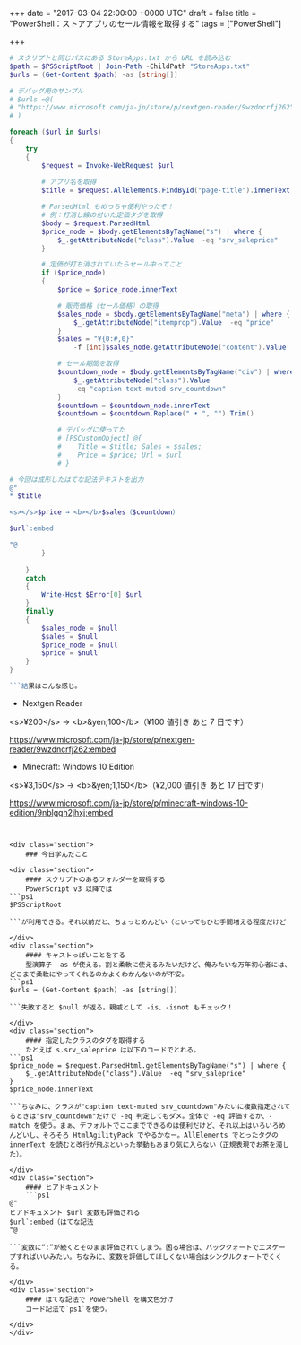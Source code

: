 
+++
date = "2017-03-04 22:00:00 +0000 UTC"
draft = false
title = "PowerShell：ストアアプリのセール情報を取得する"
tags = ["PowerShell"]

+++
```ps1
# スクリプトと同じパスにある StoreApps.txt から URL を読み込む
$path = $PSScriptRoot | Join-Path -ChildPath "StoreApps.txt"
$urls = (Get-Content $path) -as [string[]]

# デバッグ用のサンプル
# $urls =@(
# "https://www.microsoft.com/ja-jp/store/p/nextgen-reader/9wzdncrfj262"
# )

foreach ($url in $urls)
{
    try
    {
        $request = Invoke-WebRequest $url
        
        # アプリ名を取得
        $title = $request.AllElements.FindById("page-title").innerText

        # ParsedHtml もめっちゃ便利やったぞ！
        # 例：打消し線の付いた定価タグを取得
        $body = $request.ParsedHtml
        $price_node = $body.getElementsByTagName("s") | where { 
            $_.getAttributeNode("class").Value  -eq "srv_saleprice"
        }

        # 定価が打ち消されていたらセール中ってこと
        if ($price_node)
        {
            $price = $price_node.innerText

            # 販売価格（セール価格）の取得
            $sales_node = $body.getElementsByTagName("meta") | where {
                $_.getAttributeNode("itemprop").Value  -eq "price"
            }
            $sales = "¥{0:#,0}"
                -f [int]$sales_node.getAttributeNode("content").Value

            # セール期間を取得
            $countdown_node = $body.getElementsByTagName("div") | where {
                $_.getAttributeNode("class").Value
                -eq "caption text-muted srv_countdown"
            }
            $countdown = $countdown_node.innerText
            $countdown = $countdown.Replace(" • ", "").Trim()

            # デバッグに使ってた
            # [PSCustomObject] @{
            #    Title = $title; Sales = $sales;
            #    Price = $price; Url = $url
            # }

# 今回は成形したはてな記法テキストを出力
@"
* $title

<s></s>$price → <b></b>$sales（$countdown）

$url`:embed

"@
        }
    
    }
    catch
    {
        Write-Host $Error[0] $url
    }
    finally
    {
        $sales_node = $null
        $sales = $null
        $price_node = $null
        $price = $null
    }
}

```結果はこんな感じ。
```
* Nextgen Reader

&lt;s>¥200&lt;/s> → &lt;b>&amp;yen;100&lt;/b>（¥100 値引き  あと 7 日です）

https://www.microsoft.com/ja-jp/store/p/nextgen-reader/9wzdncrfj262:embed

* Minecraft: Windows 10 Edition

&lt;s>¥3,150&lt;/s> → &lt;b>&amp;yen;1,150&lt;/b>（¥2,000 値引き  あと 17 日です）

https://www.microsoft.com/ja-jp/store/p/minecraft-windows-10-edition/9nblggh2jhxj:embed

```これをそのまま投稿するとこんな記事になりました。<iframe src="http://store-watch.hatenadiary.jp/embed/2017/03/04/174241" title="本日のセール：Nextgen Reader、Minecraft: Windows 10 Edition - Windows Store Watch" class="embed-card embed-blogcard" scrolling="no" frameborder="0" style="display: block; width: 100%; height: 190px; max-width: 500px; margin: 10px 0px;"></iframe><br/>


<div class="section">
    ### 今日学んだこと
    
<div class="section">
    #### スクリプトのあるフォルダーを取得する
    PowerScript v3 以降では
```ps1
$PSScriptRoot

```が利用できる。それ以前だと、ちょっとめんどい（といってもひと手間増える程度だけど

</div>
<div class="section">
    #### キャストっぽいことをする
    型演算子 -as が使える。割と柔軟に使えるみたいだけど、俺みたいな万年初心者には、どこまで柔軟にやってくれるのかよくわかんないのが不安。
```ps1
$urls = (Get-Content $path) -as [string[]]

```失敗すると $null が返る。親戚として -is、-isnot もチェック！

</div>
<div class="section">
    #### 指定したクラスのタグを取得する
    たとえば s.srv_saleprice は以下のコードでとれる。
```ps1
$price_node = $request.ParsedHtml.getElementsByTagName("s") | where { 
    $_.getAttributeNode("class").Value  -eq "srv_saleprice"
}
$price_node.innerText

```ちなみに、クラスが"caption text-muted srv_countdown"みたいに複数指定されてるときは"srv_countdown"だけで -eq 判定してもダメ。全体で -eq 評価するか、-match を使う。まぁ、デフォルトでここまでできるのは便利だけど、それ以上はいろいろめんどいし、そろそろ HtmlAgilityPack でやるかなー。AllElements でとったタグの innerText を読むと改行が飛ぶといった挙動もあまり気に入らない（正規表現でお茶を濁した）。

</div>
<div class="section">
    #### ヒアドキュメント
    ```ps1
@"
ヒアドキュメント $url 変数も評価される
$url`:embed（はてな記法
"@

```変数に“:”が続くとそのまま評価されてしまう。困る場合は、バッククォートでエスケープすればいいみたい。ちなみに、変数を評価してほしくない場合はシングルクォートでくくる。

</div>
<div class="section">
    #### はてな記法で PowerShell を構文色分け
    コード記法で`ps1`を使う。

</div>
</div>

